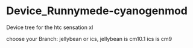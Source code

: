 Device_Runnymede-cyanogenmod
============================

Device tree for the htc sensation xl


choose your Branch:
jellybean or ics,
jellybean is cm10.1
ics is cm9
